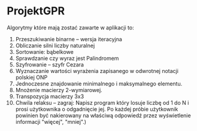# ProjektGPR
Algorytmy które mają zostać zawarte w aplikacji to:
1. 	Przeszukiwanie binarne – wersja iteracyjna
2. 	Obliczanie silni liczby naturalnej
3. 	Sortowanie: bąbelkowe 
4. 	Sprawdzanie czy wyraz jest Palindromem
5. 	Szyfrowanie – szyfr Cezara
6. 	Wyznaczanie wartości wyrażenia zapisanego w odwrotnej notacji polskiej ONP
7. 	Jednoczesne znajdowanie minimalnego i maksymalnego elementu.
8. 	Mnożenie macierzy 2-wymiarowej.  
9. Transpozycja macierzy 3x3
10.  Chwila relaksu – zagraj:
Napisz program który losuje liczbę od 1 do N i prosi użytkownika o odgadnięcie jej. Po każdej próbie użytkownik powinien być nakierowany na właściwą odpowiedź przez wyświetlenie informacji "więcej", "mniej".) 
